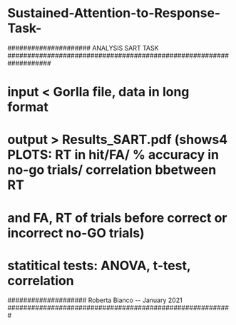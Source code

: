 # Sustained-Attention-to-Response-Task-

##################### ANALYSIS SART TASK ###################################################################
# input < Gorlla file, data in long format
# output > Results_SART.pdf (shows4 PLOTS:  RT in hit/FA/ % accuracy in no-go trials/ correlation bbetween RT 
# and FA, RT of trials before correct or incorrect no-GO trials)
# statitical tests: ANOVA, t-test, correlation
#################### Roberta Bianco -- January 2021 #########################################################

